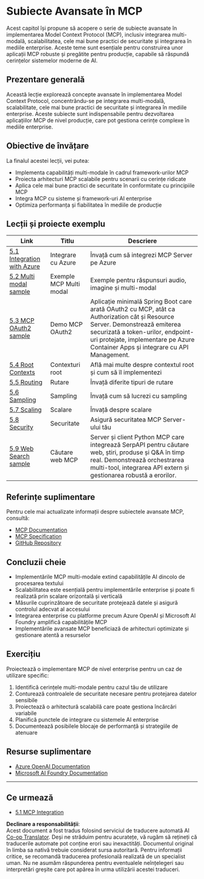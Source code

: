 <!--
CO_OP_TRANSLATOR_METADATA:
{
  "original_hash": "494d87e1c4b9239c70f6a341fcc59a48",
  "translation_date": "2025-06-02T19:32:52+00:00",
  "source_file": "05-AdvancedTopics/README.md",
  "language_code": "ro"
}
-->
# Subiecte Avansate în MCP

Acest capitol își propune să acopere o serie de subiecte avansate în implementarea Model Context Protocol (MCP), inclusiv integrarea multi-modală, scalabilitatea, cele mai bune practici de securitate și integrarea în mediile enterprise. Aceste teme sunt esențiale pentru construirea unor aplicații MCP robuste și pregătite pentru producție, capabile să răspundă cerințelor sistemelor moderne de AI.

## Prezentare generală

Această lecție explorează concepte avansate în implementarea Model Context Protocol, concentrându-se pe integrarea multi-modală, scalabilitate, cele mai bune practici de securitate și integrarea în mediile enterprise. Aceste subiecte sunt indispensabile pentru dezvoltarea aplicațiilor MCP de nivel producție, care pot gestiona cerințe complexe în mediile enterprise.

## Obiective de învățare

La finalul acestei lecții, vei putea:

- Implementa capabilități multi-modale în cadrul framework-urilor MCP
- Proiecta arhitecturi MCP scalabile pentru scenarii cu cerințe ridicate
- Aplica cele mai bune practici de securitate în conformitate cu principiile MCP
- Integra MCP cu sisteme și framework-uri AI enterprise
- Optimiza performanța și fiabilitatea în mediile de producție

## Lecții și proiecte exemplu

| Link | Titlu | Descriere |
|------|-------|-------------|
| [5.1 Integration with Azure](./mcp-integration/README.md) | Integrare cu Azure | Învață cum să integrezi MCP Server pe Azure |
| [5.2 Multi modal sample](./mcp-multi-modality/README.md) | Exemple MCP Multi modal | Exemple pentru răspunsuri audio, imagine și multi-modal |
| [5.3 MCP OAuth2 sample](../../../05-AdvancedTopics/mcp-oauth2-demo) | Demo MCP OAuth2 | Aplicație minimală Spring Boot care arată OAuth2 cu MCP, atât ca Authorization cât și Resource Server. Demonstrează emiterea securizată a token-urilor, endpoint-uri protejate, implementare pe Azure Container Apps și integrare cu API Management. |
| [5.4 Root Contexts](./mcp-root-contexts/README.md) | Contexturi root | Află mai multe despre contextul root și cum să îl implementezi |
| [5.5 Routing](./mcp-routing/README.md) | Rutare | Învață diferite tipuri de rutare |
| [5.6 Sampling](./mcp-sampling/README.md) | Sampling | Învață cum să lucrezi cu sampling |
| [5.7 Scaling](./mcp-scaling/README.md) | Scalare | Învață despre scalare |
| [5.8 Security](./mcp-security/README.md) | Securitate | Asigură securitatea MCP Server-ului tău |
| [5.9 Web Search sample](./web-search-mcp/README.md) | Căutare web MCP | Server și client Python MCP care integrează SerpAPI pentru căutare web, știri, produse și Q&A în timp real. Demonstrează orchestrarea multi-tool, integrarea API extern și gestionarea robustă a erorilor. |

## Referințe suplimentare

Pentru cele mai actualizate informații despre subiectele avansate MCP, consultă:
- [MCP Documentation](https://modelcontextprotocol.io/)
- [MCP Specification](https://spec.modelcontextprotocol.io/)
- [GitHub Repository](https://github.com/modelcontextprotocol)

## Concluzii cheie

- Implementările MCP multi-modale extind capabilitățile AI dincolo de procesarea textului
- Scalabilitatea este esențială pentru implementările enterprise și poate fi realizată prin scalare orizontală și verticală
- Măsurile cuprinzătoare de securitate protejează datele și asigură controlul adecvat al accesului
- Integrarea enterprise cu platforme precum Azure OpenAI și Microsoft AI Foundry amplifică capabilitățile MCP
- Implementările avansate MCP beneficiază de arhitecturi optimizate și gestionare atentă a resurselor

## Exercițiu

Proiectează o implementare MCP de nivel enterprise pentru un caz de utilizare specific:

1. Identifică cerințele multi-modale pentru cazul tău de utilizare
2. Conturează controalele de securitate necesare pentru protejarea datelor sensibile
3. Proiectează o arhitectură scalabilă care poate gestiona încărcări variabile
4. Planifică punctele de integrare cu sistemele AI enterprise
5. Documentează posibilele blocaje de performanță și strategiile de atenuare

## Resurse suplimentare

- [Azure OpenAI Documentation](https://learn.microsoft.com/en-us/azure/ai-services/openai/)
- [Microsoft AI Foundry Documentation](https://learn.microsoft.com/en-us/ai-services/)

---

## Ce urmează

- [5.1 MCP Integration](./mcp-integration/README.md)

**Declinare a responsabilității**:  
Acest document a fost tradus folosind serviciul de traducere automată AI [Co-op Translator](https://github.com/Azure/co-op-translator). Deși ne străduim pentru acuratețe, vă rugăm să rețineți că traducerile automate pot conține erori sau inexactități. Documentul original în limba sa nativă trebuie considerat sursa autoritară. Pentru informații critice, se recomandă traducerea profesională realizată de un specialist uman. Nu ne asumăm răspunderea pentru eventualele neînțelegeri sau interpretări greșite care pot apărea în urma utilizării acestei traduceri.
